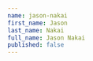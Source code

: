 ```yaml
---
name: jason-nakai
first_name: Jason
last_name: Nakai 
full_name: Jason Nakai
published: false
---
```

